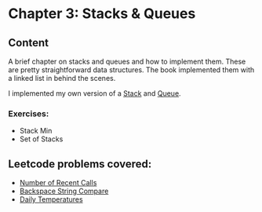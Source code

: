 # Chapter 3: Stacks & Queues

## Content

A brief chapter on stacks and queues and how to implement them. These are pretty straightforward data structures. The book implemented them with a linked list in behind the scenes.

I implemented my own version of a [Stack](Stack.ts) and [Queue](Queue.ts).

### Exercises:

* Stack Min
* Set of Stacks

## Leetcode problems covered:

* [Number of Recent Calls](https://leetcode.com/problems/number-of-recent-calls/)
* [Backspace String Compare](https://leetcode.com/problems/backspace-string-compare/)
* [Daily Temperatures](https://leetcode.com/problems/daily-temperatures/)